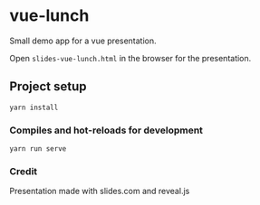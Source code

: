 # vue-lunch

Small demo app for a vue presentation.

Open `slides-vue-lunch.html` in the browser for the presentation.

## Project setup

```
yarn install
```

### Compiles and hot-reloads for development

```
yarn run serve
```

### Credit

Presentation made with slides.com and reveal.js
